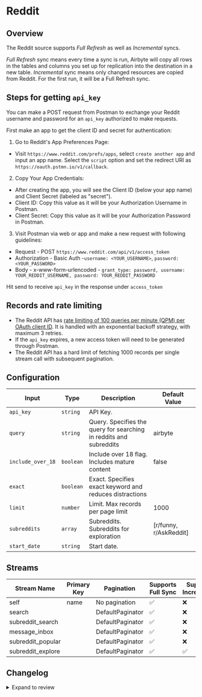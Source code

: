 # Reddit

## Overview

The Reddit source supports _Full Refresh_ as well as _Incremental_ syncs.

_Full Refresh_ sync means every time a sync is run, Airbyte will copy all rows in the tables and columns you set up for replication into the destination in a new table.
_Incremental_ sync means only changed resources are copied from Reddit. For the first run, it will be a Full Refresh sync.


## Steps for getting `api_key`

You can make a POST request from Postman to exchange your Reddit username and password for an `api_key` authorized to make requests.

First make an app to get the client ID and secret for authentication:

1. Go to Reddit's App Preferences Page:
- Visit `https://www.reddit.com/prefs/apps`, select `create another app` and input an app name. Select the `script` option and set the redirect URI as `https://oauth.pstmn.io/v1/callback`.

2. Copy Your App Credentials:
 - After creating the app, you will see the Client ID (below your app name) and Client Secret (labeled as "secret").
 - Client ID: Copy this value as it will be your Authorization Username in Postman.
 - Client Secret: Copy this value as it will be your Authorization Password in Postman.

3. Visit Postman via web or app and make a new request with following guidelines:
 - Request - POST `https://www.reddit.com/api/v1/access_token`
 - Authorization - Basic Auth -`username: <YOUR_USERNAME>`, `password: <YOUR_PASSWORD>`
 - Body - x-www-form-urlencoded - `grant_type: password, username: YOUR_REDDIT_USERNAME, password: YOUR_REDDIT_PASSWORD`

Hit send to receive `api_key` in the response under `access_token`

## Records and rate limiting

- The Reddit API has [rate limiting of 100 queries per minute (QPM) per OAuth client ID](https://support.reddithelp.com/hc/en-us/articles/16160319875092-Reddit-Data-API-Wiki). It is handled with an exponential backoff strategy, with maximum 3 retries.
- If the `api_key` expires, a new access token will need to be generated through Postman.
- The Reddit API has a hard limit of fetching 1000 records per single stream call with subsequent pagination.

## Configuration

| Input | Type | Description | Default Value |
|-------|------|-------------|---------------|
| `api_key` | `string` | API Key.  |  |
| `query` | `string` | Query. Specifies the query for searching in reddits and subreddits | airbyte |
| `include_over_18` | `boolean` | Include over 18 flag. Includes mature content | false |
| `exact` | `boolean` | Exact. Specifies exact keyword and reduces distractions |  |
| `limit` | `number` | Limit. Max records per page limit | 1000 |
| `subreddits` | `array` | Subreddits. Subreddits for exploration | [r/funny, r/AskReddit] |
| `start_date` | `string` | Start date.  |  |

## Streams
| Stream Name | Primary Key | Pagination | Supports Full Sync | Supports Incremental |
|-------------|-------------|------------|---------------------|----------------------|
| self | name | No pagination | ✅ |  ❌  |
| search |  | DefaultPaginator | ✅ |  ❌  |
| subreddit_search |  | DefaultPaginator | ✅ |  ❌  |
| message_inbox |  | DefaultPaginator | ✅ |  ❌  |
| subreddit_popular |  | DefaultPaginator | ✅ |  ❌  |
| subreddit_explore |  | DefaultPaginator | ✅ |  ✅  |


## Changelog

<details>
  <summary>Expand to review</summary>

| Version          | Date       |Pull Request | Subject        |
|------------------|------------|--------------|----------------|
| 0.0.33 | 2025-08-24 | [65446](https://github.com/airbytehq/airbyte/pull/65446) | Update dependencies |
| 0.0.32 | 2025-08-09 | [64831](https://github.com/airbytehq/airbyte/pull/64831) | Update dependencies |
| 0.0.31 | 2025-08-02 | [64457](https://github.com/airbytehq/airbyte/pull/64457) | Update dependencies |
| 0.0.30 | 2025-07-19 | [63628](https://github.com/airbytehq/airbyte/pull/63628) | Update dependencies |
| 0.0.29 | 2025-07-12 | [63054](https://github.com/airbytehq/airbyte/pull/63054) | Update dependencies |
| 0.0.28 | 2025-07-05 | [62697](https://github.com/airbytehq/airbyte/pull/62697) | Update dependencies |
| 0.0.27 | 2025-06-28 | [62217](https://github.com/airbytehq/airbyte/pull/62217) | Update dependencies |
| 0.0.26 | 2025-06-21 | [61787](https://github.com/airbytehq/airbyte/pull/61787) | Update dependencies |
| 0.0.25 | 2025-06-14 | [60557](https://github.com/airbytehq/airbyte/pull/60557) | Update dependencies |
| 0.0.24 | 2025-05-10 | [60162](https://github.com/airbytehq/airbyte/pull/60162) | Update dependencies |
| 0.0.23 | 2025-05-03 | [59473](https://github.com/airbytehq/airbyte/pull/59473) | Update dependencies |
| 0.0.22 | 2025-04-27 | [59106](https://github.com/airbytehq/airbyte/pull/59106) | Update dependencies |
| 0.0.21 | 2025-04-19 | [58458](https://github.com/airbytehq/airbyte/pull/58458) | Update dependencies |
| 0.0.20 | 2025-04-12 | [57923](https://github.com/airbytehq/airbyte/pull/57923) | Update dependencies |
| 0.0.19 | 2025-04-05 | [57298](https://github.com/airbytehq/airbyte/pull/57298) | Update dependencies |
| 0.0.18 | 2025-03-29 | [56770](https://github.com/airbytehq/airbyte/pull/56770) | Update dependencies |
| 0.0.17 | 2025-03-22 | [56163](https://github.com/airbytehq/airbyte/pull/56163) | Update dependencies |
| 0.0.16 | 2025-03-08 | [55061](https://github.com/airbytehq/airbyte/pull/55061) | Update dependencies |
| 0.0.15 | 2025-02-23 | [54586](https://github.com/airbytehq/airbyte/pull/54586) | Update dependencies |
| 0.0.14 | 2025-02-15 | [53957](https://github.com/airbytehq/airbyte/pull/53957) | Update dependencies |
| 0.0.13 | 2025-02-08 | [53455](https://github.com/airbytehq/airbyte/pull/53455) | Update dependencies |
| 0.0.12 | 2025-02-01 | [53004](https://github.com/airbytehq/airbyte/pull/53004) | Update dependencies |
| 0.0.11 | 2025-01-25 | [52494](https://github.com/airbytehq/airbyte/pull/52494) | Update dependencies |
| 0.0.10 | 2025-01-18 | [51854](https://github.com/airbytehq/airbyte/pull/51854) | Update dependencies |
| 0.0.9 | 2025-01-11 | [51376](https://github.com/airbytehq/airbyte/pull/51376) | Update dependencies |
| 0.0.8 | 2024-12-28 | [50683](https://github.com/airbytehq/airbyte/pull/50683) | Update dependencies |
| 0.0.7 | 2024-12-21 | [50232](https://github.com/airbytehq/airbyte/pull/50232) | Update dependencies |
| 0.0.6 | 2024-12-14 | [49697](https://github.com/airbytehq/airbyte/pull/49697) | Update dependencies |
| 0.0.5 | 2024-12-12 | [49368](https://github.com/airbytehq/airbyte/pull/49368) | Update dependencies |
| 0.0.4 | 2024-12-11 | [49104](https://github.com/airbytehq/airbyte/pull/49104) | Starting with this version, the Docker image is now rootless. Please note that this and future versions will not be compatible with Airbyte versions earlier than 0.64 |
| 0.0.3 | 2024-10-29 | [47827](https://github.com/airbytehq/airbyte/pull/47827) | Update dependencies |
| 0.0.2 | 2024-10-28 | [47542](https://github.com/airbytehq/airbyte/pull/47542) | Update dependencies |
| 0.0.1 | 2024-08-23 | [44579](https://github.com/airbytehq/airbyte/pull/44579) | Initial release by [btkcodedev](https://github.com/btkcodedev) via Connector Builder |

</details>
